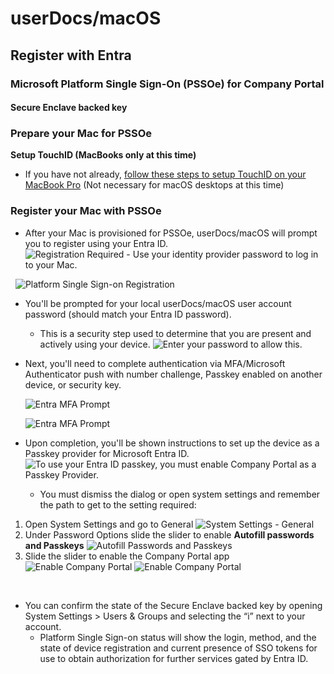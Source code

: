 # userDocs/macOS
## Register with Entra
### Microsoft Platform Single Sign-On (PSSOe) for Company Portal
#### Secure Enclave backed key

### Prepare your Mac for PSSOe
**Setup TouchID (MacBooks only at this time)**

- If you have not already, [follow these steps to setup TouchID on your MacBook Pro](https://support.apple.com/guide/mac-help/use-touch-id-mchl16fbf90a/15.0/mac/15.0) (Not necessary for macOS desktops at this time)

### Register your Mac with PSSOe

- After your Mac is provisioned for PSSOe, userDocs/macOS will prompt you to register using your Entra ID.  
  ![Registration Required - Use your identity provider password to log in to your Mac.](https://github.com/pewtrusts/endpointDocs/blob/main/userDocs/macOS/microsoftEntra/deviceRegistration/Images/PSSOe_SecureEnclave_1.png?raw=true)

  ![Platform Single Sign-on Registration](https://github.com/pewtrusts/endpointDocs/blob/main/userDocs/macOS/microsoftEntra/deviceRegistration/Images/PSSOe_SecureEnclave_2.png?raw=true)

- You'll be prompted for your local userDocs/macOS user account password (should match your Entra ID password).
  - This is a security step used to determine that you are present and actively using your device.
  ![Enter your password to allow this.](https://github.com/pewtrusts/endpointDocs/blob/main/userDocs/macOS/microsoftEntra/deviceRegistration/Images/PSSOe_SecureEnclave_3.png?raw=true)


- Next, you'll need to complete authentication via MFA/Microsoft Authenticator push with number challenge, Passkey enabled on another device, or security key.
  
    ![Entra MFA Prompt](https://github.com/pewtrusts/endpointDocs/blob/main/userDocs/macOS/microsoftEntra/deviceRegistration/Images/PSSOe_SecureEnclave_MFA_1.png?raw=true)

    ![Entra MFA Prompt](https://github.com/pewtrusts/endpointDocs/blob/main/userDocs/macOS/microsoftEntra/deviceRegistration/Images/PSSOe_SecureEnclave_MFA_2.png?raw=true)

- Upon completion, you'll be shown instructions to set up the device as a Passkey provider for Microsoft Entra ID. 
  ![To use your Entra ID passkey, you must enable Company Portal as a Passkey Provider.](https://github.com/pewtrusts/endpointDocs/blob/main/userDocs/macOS/microsoftEntra/deviceRegistration/Images/PSSOe_SecureEnclave_4.png?raw=true)
  - You must dismiss the dialog or open system settings and remember the path to get to the setting required: 
1. Open System Settings and go to General
    ![System Settings - General](https://github.com/pewtrusts/endpointDocs/blob/main/userDocs/macOS/microsoftEntra/deviceRegistration/Images/PSSOe_SecureEnclave_6.png?raw=true)
2. Under Password Options slide the slider to enable **Autofill passwords and Passkeys**
    ![Autofill Passwords and Passkeys](https://github.com/pewtrusts/endpointDocs/blob/main/userDocs/macOS/microsoftEntra/deviceRegistration/Images/PSSOe_SecureEnclave_7.png?raw=true)
3. Slide the slider to enable the Company Portal app
   ![Enable Company Portal](https://github.com/pewtrusts/endpointDocs/blob/main/userDocs/macOS/microsoftEntra/deviceRegistration/Images/PSSOe_SecureEnclave_8.png?raw=true)
   ![Enable Company Portal](https://github.com/pewtrusts/endpointDocs/blob/main/userDocs/macOS/microsoftEntra/deviceRegistration/Images/PSSOe_SecureEnclave_10.png?raw=true)

 
- You can confirm the state of the Secure Enclave backed key by opening System Settings > Users & Groups and selecting the “i” next to your account.  
  - Platform Single Sign-on status will show the login, method, and the state of device registration and current presence of SSO tokens for use to obtain authorization for further services gated by Entra ID.
